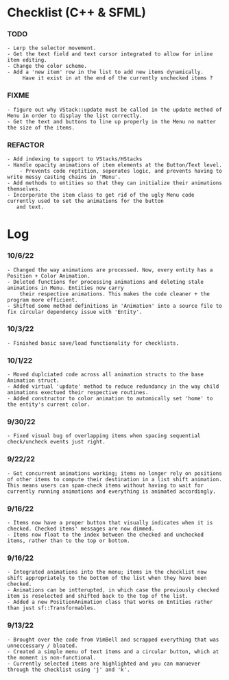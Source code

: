 # Checklist (C++ & SFML)

### TODO
	- Lerp the selector movement.
	- Get the text field and text cursor integrated to allow for inline item editing.
	- Change the color scheme.
	- Add a 'new item' row in the list to add new items dynamically.
	     Have it exist in at the end of the currently unchecked items ?

### FIXME
	- figure out why VStack::update must be called in the update method of Menu in order to display the list correctly.
	- Get the text and buttons to line up properly in the Menu no matter the size of the items.


### REFACTOR
	- Add indexing to support to VStacks/HStacks
	- Handle opacity animations of item elements at the Button/Text level.
		- Prevents code reptition, seperates logic, and prevents having to write messy casting chains in 'Menu'.
	- Add methods to entities so that they can initialize their animations themselves.
	- Incorporate the item class to get rid of the ugly Menu code currently used to set the animations for the button
	   and text.



# Log


### 10/6/22
	- Changed the way animations are processed. Now, every entity has a Position + Color Animation.
	- Deleted functions for processing animations and deleting stale animations in Menu. Entities now carry
	    their respective animations. This makes the code cleaner + the program more efficient.
	- Shifted some method definitions in 'Animation' into a source file to fix circular dependency issue with 'Entity'.


### 10/3/22
	- Finished basic save/load functionality for checklists.


### 10/1/22
	- Moved duplciated code across all animation structs to the base Animation struct.
	- Added virtual 'update' method to reduce redundancy in the way child animations exectued their respective routines.
	- Added constructor to color animation to automically set 'home' to the entity's current color.


### 9/30/22
	- Fixed visual bug of overlapping items when spacing sequential check/uncheck events just right.



### 9/22/22
	- Got concurrent animations working; items no longer rely on positions of other items to compute their destination in a list shift animation. This means users can spam-check items without having to wait for currently running animations and everything is animated accordingly.



### 9/16/22
	- Items now have a proper button that visually indicates when it is checked. Checked items' messages are now dimmed.
	- Items now float to the index between the checked and unchecked items, rather than to the top or bottom.



### 9/16/22
	- Integrated animations into the menu; items in the checklist now shift appropriately to the bottom of the list when they have been checked.
	- Animations can be intterupted, in which case the previously checked item is reselected and shifted back to the top of the list.
	- Added a new PositionAnimation class that works on Entities rather than just sf::Transformables.



### 9/13/22
	- Brought over the code from VimBell and scrapped everything that was unneccessary / bloated.
	- Created a simple menu of text items and a circular button, which at the moment is non-functional.
	- Currently selected items are highlighted and you can manuever through the checklist using 'j' and 'k'.




